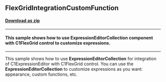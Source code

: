 ## FlexGridIntegrationCustomFunction
#### [Download as zip](https://grapecity.github.io/DownGit/#/home?url=https://github.com/GrapeCity/ComponentOne-WinForms-Samples/tree/master/NetFramework\ExpressionEditor\CS\FlexGridIntegrationCustomFunction)
____
#### This sample shows how to use ExpressionEditorCollection component with C1FlexGrid control to customize expressions.
____
This sample shows how to use **ExpressionEditorCollection** for integration of C1ExpressionEditor with C1FlexGrid control.
You can use the **ExpressionEditorCollection** to customize expressions as you want: appearance, custom functions, etc.
